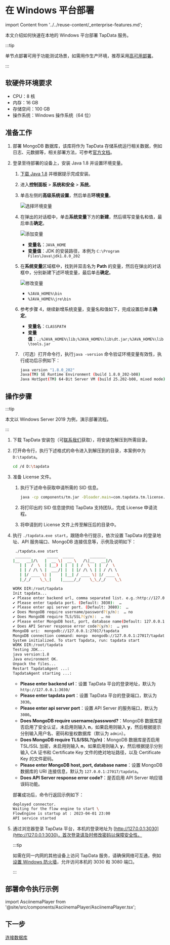 # 在 Windows 平台部署
import Content from '../../reuse-content/_enterprise-features.md';

<Content />

本文介绍如何快速在本地的 Windows 平台部署 TapData 服务。

:::tip

单节点部署可用于功能测试场景，如需用作生产环境，推荐采用[高可用部署](../../administration/production-deploy/install-tapdata-ha.md)。

:::

## 软硬件环境要求

* CPU：8 核
* 内存：16 GB
* 存储空间：100 GB
* 操作系统：Windows 操作系统（64 位）

## 准备工作

1. 部署 MongoDB 数据库，该库将作为 TapData 存储系统运行相关数据，例如日志、元数据等，相关部署方法，可参考[官方文档](https://www.mongodb.com/docs/v4.4/administration/install-on-linux/)。

2. 登录至待部署的设备上，安装 Java 1.8 并设置环境变量。

   1. [下载 Java 1.8](https://www.oracle.com/java/technologies/javase/javase8-archive-downloads.html) 并根据提示完成安装。

   2. 进入**控制面板** > **系统和安全** > **系统**。

   3. 单击左侧的**高级系统设置**，然后单击**环境变量**。

      ![选择环境变量](../../images/select_system_env.png)

   4. 在弹出的对话框中，单击**系统变量**下方的**新建**，然后填写变量名和值，最后单击**确定**。
   
      ![添加变量](../../images/add_system_env.png)
   
      * **变量名**：`JAVA_HOME`
      * **变量值**：JDK 的安装路径，本例为 `C:\Program Files\Java\jdk1.8.0_202`
   
   5. 在**系统变量**区域框中，找到并双击名为 **Path** 的变量，然后在弹出的对话框中，分别新建下述环境变量，最后单击**确定**。
   
      ![修改变量](../../images/edit_system_env.png)
   
      * `%JAVA_HOME%\bin`
      * `%JAVA_HOME%\jre\bin`
   
   6. 参考步骤 4，继续新增系统变量，变量名和值如下，完成设置后单击**确定**。
   
      * **变量名**：`CLASSPATH`
      * **变量值**：`.;%JAVA_HOME%\lib;%JAVA_HOME%\lib\dt.jar;%JAVA_HOME%\lib\tools.jar`
   
   7. （可选）打开命令行，执行`java -version` 命令验证环境变量有效性，执行成功后示例如下：

      ```bash
      java version "1.8.0_202"
      Java(TM) SE Runtime Environment (build 1.8.0_202-b08)
      Java HotSpot(TM) 64-Bit Server VM (build 25.202-b08, mixed mode)
      ```
   
      

## 操作步骤

:::tip

本文以 Windows Server 2019 为例，演示部署流程。

:::

1. 下载 TapData 安装包（可[联系我们](mailto:team@tapdata.io)获取），将安装包解压到所需目录。

2. 打开命令行，执行下述格式的命令进入到解压到的目录，本案例中为 `D:\tapdata`。

   ```bash
   cd /d D:\tapdata
   ```

3. 准备 License 文件。

   1. 执行下述命令获取申请所需的 SID 信息。

      ```bash
      java -cp components/tm.jar -Dloader.main=com.tapdata.tm.license.util.SidGenerator org.springframework.boot.loader.PropertiesLauncher
      ```

   2. 将打印出的 SID 信息提供给 TapData 支持团队，完成 License 申请流程。

   3. 将申请到的 License 文件上传至解压后的目录中。

2. 执行 `./tapdata.exe start`，跟随命令行提示，依次设置 TapData 的登录地址、API 服务端口、MongoDB 连接信息等，示例及说明如下：

   ```bash
    ./tapdata.exe start
    _______       _____  _____       _______
   |__   __|/\   |  __ \|  __ \   /\|__   __|/\    
      | |  /  \  | |__) | |  | | /  \  | |  /  \   
      | | / /\ \ |  ___/| |  | |/ /\ \ | | / /\ \  
      | |/ ____ \| |    | |__| / ____ \| |/ ____ \ 
      |_/_/    \_\_|    |_____/_/    \_\_/_/    \_\ 
   
   WORK DIR:/root/tapdata
   Init tapdata...
   ✔ Please enter backend url, comma separated list. e.g.:http://127.0.0.1:3030/ (Default: http://127.0.0.1:3030/):  …
   ✔ Please enter tapdata port. (Default: 3030):  …
   ✔ Please enter api server port. (Default: 3080):  …
   ✔ Does MongoDB require username/password?(y/n):  … no
   ✔ Does MongoDB require TLS/SSL?(y/n):  … no
   ✔ Please enter MongoDB host, port, database name(Default: 127.0.0.1:27017/tapdata):  …
   ✔ Does API Server response error code?(y/n):  … yes
   MongoDB uri:  mongodb://127.0.0.1:27017/tapdata
   MongoDB connection command: mongo  mongodb://127.0.0.1:27017/tapdata
   System initialized. To start Tapdata, run: tapdata start
   WORK DIR:/root/tapdata
   Testing JDK...
   java version:1.8
   Java environment OK.
   Unpack the files...
   Restart TapdataAgent ...:
   TapdataAgent starting ...:
   ```

   * **Please enter backend url**：设置 TapData 平台的登录地址，默认为 `http://127.0.0.1:3030/`
   * **Please enter tapdata port**：设置 TapData 平台的登录端口，默认为 `3030`。
   * **Please enter api server port**：设置 API Server 的服务端口，默认为 `3080`。
   * **Does MongoDB require username/password?**：MongoDB 数据库是否启用了安全认证，未启用则输入 **n**，如果启用则输入 **y**，然后根据提示分别输入用户名、密码和鉴权数据库（默认为 `admin`）。
   * **Does MongoDB require TLS/SSL?(y/n)**：MongoDB 数据库是否启用 TSL/SSL 加密，未启用则输入 **n**，如果启用则输入 **y**，然后根据提示分别输入 CA 证书和 Certificate Key 文件的绝对地址路径，以及 Certificate Key 的文件密码。
   * **Please enter MongoDB host, port, database name**：设置 MongoDB 数据库的 URI 连接信息，默认为 `127.0.0.1:27017/tapdata`。
   * **Does API Server response error code?**：是否启用 API Server 响应错误码功能。

   部署成功后，命令行返回示例如下：

   ```bash
   deployed connector.
   Waiting for the flow engine to start \
   FlowEngine is startup at : 2023-04-01 23:00
   API service started
   ```

3. 通过浏览器登录 TapData 平台，本机的登录地址为  [http://127.0.0.1:3030](http://127.0.0.1:3030)，首次登录请及时修改密码以保障安全性。

   :::tip

   如需在同一内网的其他设备上访问 TapData 服务，请确保网络可互通，例如[设置 Windows 防火墙](https://learn.microsoft.com/zh-cn/windows/security/operating-system-security/network-security/windows-firewall/configure)，允许访问本机的 3030 和 3080 端口。

   :::



## 部署命令执行示例

import AsciinemaPlayer from '@site/src/components/AsciinemaPlayer/AsciinemaPlayer.tsx';

<AsciinemaWidget src="https://docs.tapdata.io/asciinema_playbook/install_tapdata.cast" rows={20} idleTimeLimit={3} preload={true} />


<AsciinemaPlayer
    src="/asciinema_playbook/install_tapdata.cast"
    poster="npt:0:20"
    rows={25}
    speed={1.8}
    preload={true}
    terminalFontSize="15px"
    fit={false}
/>



## 下一步

[连接数据库](../../quick-start/connect-database.md)

